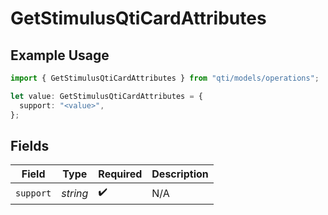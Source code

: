 # GetStimulusQtiCardAttributes

## Example Usage

```typescript
import { GetStimulusQtiCardAttributes } from "qti/models/operations";

let value: GetStimulusQtiCardAttributes = {
  support: "<value>",
};
```

## Fields

| Field              | Type               | Required           | Description        |
| ------------------ | ------------------ | ------------------ | ------------------ |
| `support`          | *string*           | :heavy_check_mark: | N/A                |